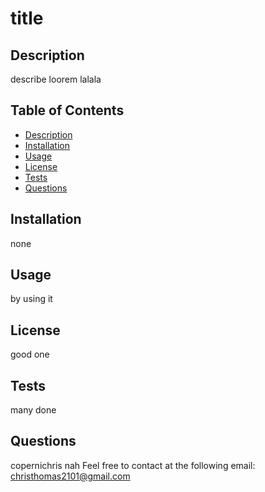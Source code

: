 
# title

## Description
  describe loorem lalala

## Table of Contents
  - [Description](#description)
  - [Installation](#installation)
  - [Usage](#usage)
  - [License](#license)  
  - [Tests](#tests)
  - [Questions](#questions)

## Installation
  none

## Usage
  by using it

## License
  good one

## Tests
  many done

## Questions
  copernichris
  nah
  Feel free to contact at the following email: 
  christhomas2101@gmail.com
